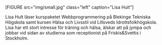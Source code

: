 [FIGURE src="img/small.jpg" class="left" caption="Lisa Hult"]

Lisa Hult läser kurspaketet Webbprogrammering på Blekinge Tekniska Högskola samt kursen Hälsa och Livsstil vid Lillsveds Idrottsfolkhögskola. Lisa har ett stort intresse för träning och hälsa, älskar att på jympa och jobbar vid sidan av studierna som receptionist på Friskis&Svettis i Stockholm.
